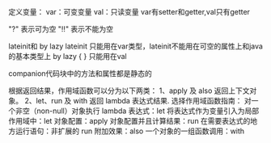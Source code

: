 定义变量：
var：可变变量
val：只读变量
var有setter和getter,val只有getter

"?" 表示可为空
"!!" 表示不能为空

lateinit和 by lazy
    lateinit 只能用在var类型，lateinit不能用在可空的属性上和java的基本类型上
    by lazy { } 只能用在val

companion代码块中的方法和属性都是静态的

根据返回结果，作用域函数可以分为以下两类：
1、apply 及 also 返回上下文对象。
2、let、run 及 with 返回 lambda 表达式结果.
选择作用域函数指南：
对一个非空（non-null）对象执行 lambda 表达式：let
将表达式作为变量引入为局部作用域中：let
对象配置：apply
对象配置并且计算结果：run
在需要表达式的地方运行语句：非扩展的 run
附加效果：also
一个对象的一组函数调用：with

